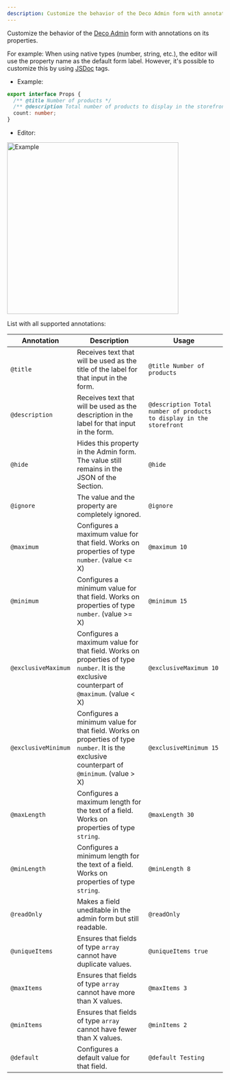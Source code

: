 ```yaml
---
description: Customize the behavior of the Deco Admin form with annotations on its properties.
---
```


Customize the behavior of the [Deco Admin](https://admin.deco.cx) form with annotations on its properties.

For example: When using native types (number, string, etc.), the editor will use the property name as the default form label. However, it's possible to customize this by using [JSDoc](https://jsdoc.app/) tags.

- Example:

```ts
export interface Props {
  /** @title Number of products */
  /** @description Total number of products to display in the storefront */
  count: number;
}
```

- Editor:

<img src="/docs/annotations/example.png" alt="Example" width="400">

List with all supported annotations:

| Annotation | Description | Usage |
|------------|-------------|-------|
|`@title`|Receives text that will be used as the title of the label for that input in the form.|`@title Number of products`|
|`@description`|Receives text that will be used as the description in the label for that input in the form.|`@description Total number of products to display in the storefront`|
|`@hide`|Hides this property in the Admin form. The value still remains in the JSON of the Section.|`@hide`|
|`@ignore`|The value and the property are completely ignored.|`@ignore`|
|`@maximum`|Configures a maximum value for that field. Works on properties of type `number`. (value <= X)|`@maximum 10`|
|`@minimum`|Configures a minimum value for that field. Works on properties of type `number`. (value >= X)|`@minimum 15`|
|`@exclusiveMaximum`|Configures a maximum value for that field. Works on properties of type `number`. It is the exclusive counterpart of `@maximum`. (value < X)|`@exclusiveMaximum 10`|
|`@exclusiveMinimum`|Configures a minimum value for that field. Works on properties of type `number`. It is the exclusive counterpart of `@minimum`. (value > X)|`@exclusiveMinimum 15`|
|`@maxLength`|Configures a maximum length for the text of a field. Works on properties of type `string`.|`@maxLength 30`|
|`@minLength`|Configures a minimum length for the text of a field. Works on properties of type `string`.|`@minLength 8`|
|`@readOnly`|Makes a field uneditable in the admin form but still readable.|`@readOnly`|
|`@uniqueItems`|Ensures that fields of type `array` cannot have duplicate values.|`@uniqueItems true`|
|`@maxItems`|Ensures that fields of type `array` cannot have more than X values.|`@maxItems 3`|
|`@minItems`|Ensures that fields of type `array` cannot have fewer than X values.|`@minItems 2`|
|`@default`|Configures a default value for that field.|`@default Testing`|